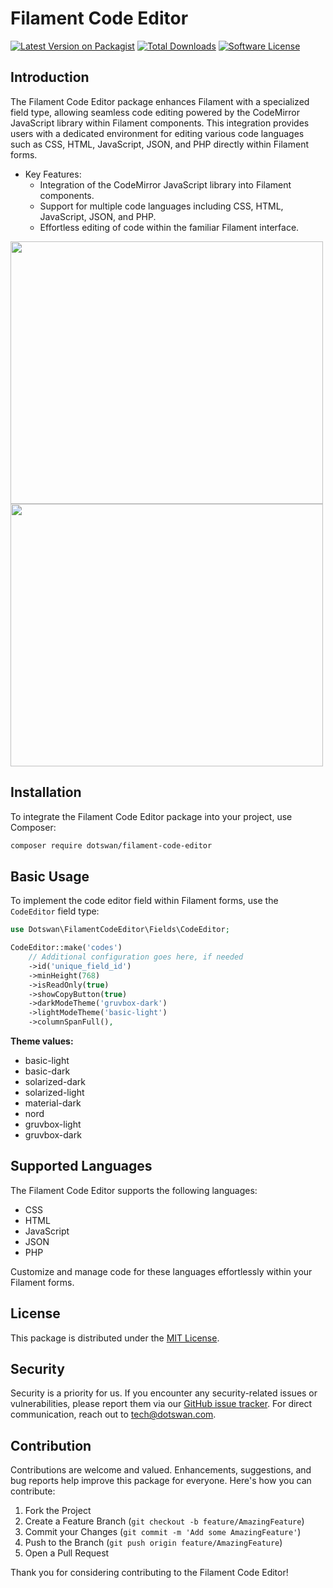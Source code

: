# Filament Code Editor

[![Latest Version on Packagist][ico-version]][link-packagist]
[![Total Downloads][ico-downloads]][link-downloads]
[![Software License][ico-license]][link-license]


## Introduction

The Filament Code Editor package enhances Filament with a specialized field type, allowing seamless code editing powered by the CodeMirror JavaScript library within Filament components. This integration provides users with a dedicated environment for editing various code languages such as CSS, HTML, JavaScript, JSON, and PHP directly within Filament forms.

* Key Features:
  * Integration of the CodeMirror JavaScript library into Filament components.
  * Support for multiple code languages including CSS, HTML, JavaScript, JSON, and PHP.
  * Effortless editing of code within the familiar Filament interface.

<img src="https://github.com/dotswan/filament-code-editor/assets/20874565/f814ec5f-5d73-4331-a669-25d50cfdc444" width="500" height="420">

<img src="https://github.com/dotswan/filament-code-editor/assets/20874565/df6608c9-2088-4d78-8a94-a814ba873c6b" width="500" height="420">

## Installation

To integrate the Filament Code Editor package into your project, use Composer:

```bash
composer require dotswan/filament-code-editor
```

## Basic Usage

To implement the code editor field within Filament forms, use the `CodeEditor` field type:

```php
use Dotswan\FilamentCodeEditor\Fields\CodeEditor;

CodeEditor::make('codes')
    // Additional configuration goes here, if needed
    ->id('unique_field_id')
    ->minHeight(768)
    ->isReadOnly(true)
    ->showCopyButton(true)
    ->darkModeTheme('gruvbox-dark')
    ->lightModeTheme('basic-light')
    ->columnSpanFull(),
```

**Theme values:**
 - basic-light
 - basic-dark
 - solarized-dark
 - solarized-light
 - material-dark
 - nord
 - gruvbox-light
 - gruvbox-dark

## Supported Languages

The Filament Code Editor supports the following languages:

* CSS
* HTML
* JavaScript
* JSON
* PHP

Customize and manage code for these languages effortlessly within your Filament forms.

## License

This package is distributed under the [MIT License](link-to-your-license).

## Security

Security is a priority for us. If you encounter any security-related issues or vulnerabilities, please report them via our [GitHub issue tracker][link-github-issue]. For direct communication, reach out to [tech@dotswan.com](mailto:tech@dotswan.com).

## Contribution

Contributions are welcome and valued. Enhancements, suggestions, and bug reports help improve this package for everyone. Here's how you can contribute:

1. Fork the Project
2. Create a Feature Branch (`git checkout -b feature/AmazingFeature`)
3. Commit your Changes (`git commit -m 'Add some AmazingFeature'`)
4. Push to the Branch (`git push origin feature/AmazingFeature`)
5. Open a Pull Request

Thank you for considering contributing to the Filament Code Editor!

[ico-version]: https://img.shields.io/packagist/v/dotswan/filament-code-editor.svg?style=flat-square
[ico-license]: https://img.shields.io/badge/license-MIT-brightgreen.svg?style=flat-square
[ico-downloads]: https://img.shields.io/packagist/dt/dotswan/filament-code-editor.svg?style=flat-square

[link-packagist]: https://packagist.org/packages/dotswan/filament-code-editor
[link-license]: https://github.com/dotswan/filament-code-editor/blob/master/LICENSE.md
[link-downloads]: https://packagist.org/packages/dotswan/filament-code-editor
[link-github-issue]: https://github.com/dotswan/filament-code-editor/issues
